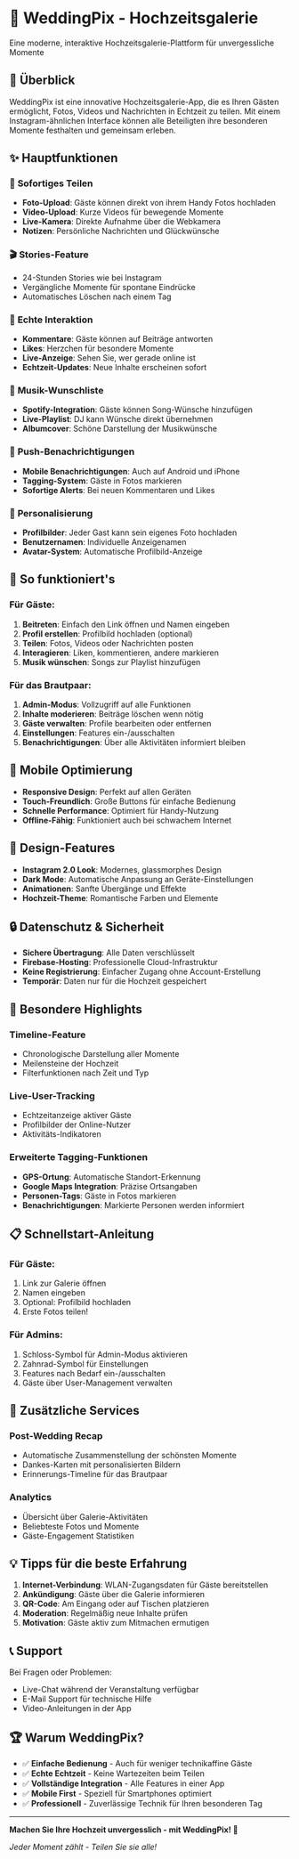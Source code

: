 # 📸 WeddingPix - Hochzeitsgalerie

Eine moderne, interaktive Hochzeitsgalerie-Plattform für unvergessliche Momente

## 🎯 Überblick

WeddingPix ist eine innovative Hochzeitsgalerie-App, die es Ihren Gästen ermöglicht, Fotos, Videos und Nachrichten in Echtzeit zu teilen. Mit einem Instagram-ähnlichen Interface können alle Beteiligten ihre besonderen Momente festhalten und gemeinsam erleben.

## ✨ Hauptfunktionen

### 📱 **Sofortiges Teilen**
- **Foto-Upload**: Gäste können direkt von ihrem Handy Fotos hochladen
- **Video-Upload**: Kurze Videos für bewegende Momente
- **Live-Kamera**: Direkte Aufnahme über die Webkamera
- **Notizen**: Persönliche Nachrichten und Glückwünsche

### 🎬 **Stories-Feature**
- 24-Stunden Stories wie bei Instagram
- Vergängliche Momente für spontane Eindrücke
- Automatisches Löschen nach einem Tag

### 💬 **Echte Interaktion**
- **Kommentare**: Gäste können auf Beiträge antworten
- **Likes**: Herzchen für besondere Momente
- **Live-Anzeige**: Sehen Sie, wer gerade online ist
- **Echtzeit-Updates**: Neue Inhalte erscheinen sofort

### 🎵 **Musik-Wunschliste**
- **Spotify-Integration**: Gäste können Song-Wünsche hinzufügen
- **Live-Playlist**: DJ kann Wünsche direkt übernehmen
- **Albumcover**: Schöne Darstellung der Musikwünsche

### 🔔 **Push-Benachrichtigungen**
- **Mobile Benachrichtigungen**: Auch auf Android und iPhone
- **Tagging-System**: Gäste in Fotos markieren
- **Sofortige Alerts**: Bei neuen Kommentaren und Likes

### 👤 **Personalisierung**
- **Profilbilder**: Jeder Gast kann sein eigenes Foto hochladen
- **Benutzernamen**: Individuelle Anzeigenamen
- **Avatar-System**: Automatische Profilbild-Anzeige

## 🚀 So funktioniert's

### Für Gäste:

1. **Beitreten**: Einfach den Link öffnen und Namen eingeben
2. **Profil erstellen**: Profilbild hochladen (optional)
3. **Teilen**: Fotos, Videos oder Nachrichten posten
4. **Interagieren**: Liken, kommentieren, andere markieren
5. **Musik wünschen**: Songs zur Playlist hinzufügen

### Für das Brautpaar:

1. **Admin-Modus**: Vollzugriff auf alle Funktionen
2. **Inhalte moderieren**: Beiträge löschen wenn nötig
3. **Gäste verwalten**: Profile bearbeiten oder entfernen
4. **Einstellungen**: Features ein-/ausschalten
5. **Benachrichtigungen**: Über alle Aktivitäten informiert bleiben

## 📲 Mobile Optimierung

- **Responsive Design**: Perfekt auf allen Geräten
- **Touch-Freundlich**: Große Buttons für einfache Bedienung
- **Schnelle Performance**: Optimiert für Handy-Nutzung
- **Offline-Fähig**: Funktioniert auch bei schwachem Internet

## 🎨 Design-Features

- **Instagram 2.0 Look**: Modernes, glassmorphes Design
- **Dark Mode**: Automatische Anpassung an Geräte-Einstellungen
- **Animationen**: Sanfte Übergänge und Effekte
- **Hochzeit-Theme**: Romantische Farben und Elemente

## 🔒 Datenschutz & Sicherheit

- **Sichere Übertragung**: Alle Daten verschlüsselt
- **Firebase-Hosting**: Professionelle Cloud-Infrastruktur
- **Keine Registrierung**: Einfacher Zugang ohne Account-Erstellung
- **Temporär**: Daten nur für die Hochzeit gespeichert

## 🌟 Besondere Highlights

### Timeline-Feature
- Chronologische Darstellung aller Momente
- Meilensteine der Hochzeit
- Filterfunktionen nach Zeit und Typ

### Live-User-Tracking
- Echtzeitanzeige aktiver Gäste
- Profilbilder der Online-Nutzer
- Aktivitäts-Indikatoren

### Erweiterte Tagging-Funktionen
- **GPS-Ortung**: Automatische Standort-Erkennung
- **Google Maps Integration**: Präzise Ortsangaben
- **Personen-Tags**: Gäste in Fotos markieren
- **Benachrichtigungen**: Markierte Personen werden informiert

## 📋 Schnellstart-Anleitung

### Für Gäste:
1. Link zur Galerie öffnen
2. Namen eingeben
3. Optional: Profilbild hochladen
4. Erste Fotos teilen!

### Für Admins:
1. Schloss-Symbol für Admin-Modus aktivieren
2. Zahnrad-Symbol für Einstellungen
3. Features nach Bedarf ein-/ausschalten
4. Gäste über User-Management verwalten

## 🎁 Zusätzliche Services

### Post-Wedding Recap
- Automatische Zusammenstellung der schönsten Momente
- Dankes-Karten mit personalisierten Bildern
- Erinnerungs-Timeline für das Brautpaar

### Analytics
- Übersicht über Galerie-Aktivitäten
- Beliebteste Fotos und Momente
- Gäste-Engagement Statistiken

## 💡 Tipps für die beste Erfahrung

1. **Internet-Verbindung**: WLAN-Zugangsdaten für Gäste bereitstellen
2. **Ankündigung**: Gäste über die Galerie informieren
3. **QR-Code**: Am Eingang oder auf Tischen platzieren
4. **Moderation**: Regelmäßig neue Inhalte prüfen
5. **Motivation**: Gäste aktiv zum Mitmachen ermutigen

## 📞 Support

Bei Fragen oder Problemen:
- Live-Chat während der Veranstaltung verfügbar
- E-Mail Support für technische Hilfe
- Video-Anleitungen in der App

## 🏆 Warum WeddingPix?

- ✅ **Einfache Bedienung** - Auch für weniger technikaffine Gäste
- ✅ **Echte Echtzeit** - Keine Wartezeiten beim Teilen
- ✅ **Vollständige Integration** - Alle Features in einer App
- ✅ **Mobile First** - Speziell für Smartphones optimiert
- ✅ **Professionell** - Zuverlässige Technik für Ihren besonderen Tag

---

**Machen Sie Ihre Hochzeit unvergesslich - mit WeddingPix! 💖**

*Jeder Moment zählt - Teilen Sie sie alle!*
